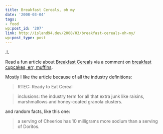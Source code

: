```yaml
---
title: Breakfast Cereals, oh my
date: '2008-03-04'
tags:
- food
wp:post_id: '207'
link: http://island94.dev/2008/03/breakfast-cereals-oh-my/
wp:post_type: post
---
```



.!.

Read a fun article about [Breakfast Cereals](http://www.salon.com/mwt/food/eat_drink/2007/10/03/breakfast_cereal/) via a comment on [breakfast cupcakes, err, muffins](http://www.megnut.com/2007/10/are-they-breakfast-cupcakes#comment-3498).

Mostly I like the article because of all the industry definitions:

>

> RTEC: Ready to Eat Cereal

> inclusions: the industry term for all that extra junk like raisins, marshmallows and honey-coated granola clusters.

and random facts, like this one:

>

> a serving of Cheerios has 10 milligrams more sodium than a serving of Doritos.
